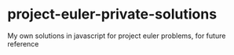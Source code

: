 # project-euler-private-solutions
My own solutions in javascript for project euler problems, for future reference
